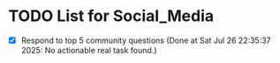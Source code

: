 # TODO List for Social_Media

- [x] Respond to top 5 community questions  (Done at Sat Jul 26 22:35:37 2025: No actionable real task found.)